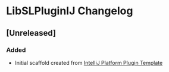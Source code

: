 <!-- Keep a Changelog guide -> https://keepachangelog.com -->

# LibSLPluginIJ Changelog

## [Unreleased]
### Added
- Initial scaffold created from [IntelliJ Platform Plugin Template](https://github.com/JetBrains/intellij-platform-plugin-template)
